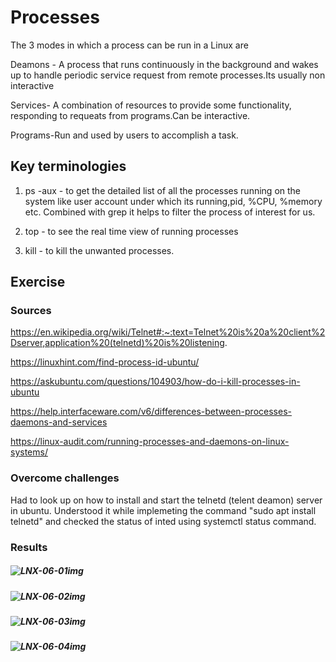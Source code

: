 #  Processes

The 3 modes in which a process can be run in a Linux are

Deamons - A process that runs continuously in the background and wakes up to handle periodic service request from remote processes.Its usually non interactive

Services- A combination of resources to provide some functionality, responding to requeats from programs.Can be interactive.

Programs-Run and used by users to accomplish a task.

## Key terminologies

  1. ps -aux -  to get the detailed list of all the processes running on the system like  user account under which its running,pid, %CPU, %memory etc. Combined with grep it helps to filter the process of interest for us.

  2. top - to see the real time view of running processes 

  3. kill - to kill the unwanted processes.
   
  
## Exercise
### Sources


https://en.wikipedia.org/wiki/Telnet#:~:text=Telnet%20is%20a%20client%2Dserver,application%20(telnetd)%20is%20listening.

https://linuxhint.com/find-process-id-ubuntu/

https://askubuntu.com/questions/104903/how-do-i-kill-processes-in-ubuntu

https://help.interfaceware.com/v6/differences-between-processes-daemons-and-services

https://linux-audit.com/running-processes-and-daemons-on-linux-systems/


### Overcome challenges

Had to look up on how to install and start the telnetd (telent deamon) server in ubuntu. Understood it while implemeting the command "sudo apt install telnetd" and checked the status of inted using systemctl status command.

### Results


##### ![LNX-06-01img](https://github.com/Techgrounds-Cloud-9/cloud-9-jsm-1985/blob/main/00_includes/LNX-06-01.PNG)


##### ![LNX-06-02img](https://github.com/Techgrounds-Cloud-9/cloud-9-jsm-1985/blob/main/00_includes/LNX-06-02.PNG)


##### ![LNX-06-03img](https://github.com/Techgrounds-Cloud-9/cloud-9-jsm-1985/blob/main/00_includes/LNX-06-03.PNG)


##### ![LNX-06-04img](https://github.com/Techgrounds-Cloud-9/cloud-9-jsm-1985/blob/main/00_includes/LNX-06-04.PNG)



